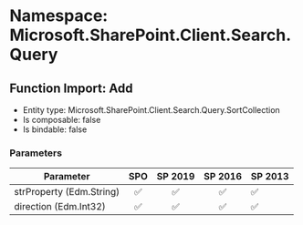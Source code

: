 # Namespace: Microsoft.SharePoint.Client.Search.Query

## Function Import: Add

- Entity type: Microsoft.SharePoint.Client.Search.Query.SortCollection
- Is composable: false
- Is bindable: false

### Parameters

Parameter | SPO | SP 2019 | SP 2016 | SP 2013
----------|:---:|:-------:|:-------:|:-------
strProperty (Edm.String) | ✅ | ✅ | ✅ | ✅
direction (Edm.Int32) | ✅ | ✅ | ✅ | ✅
